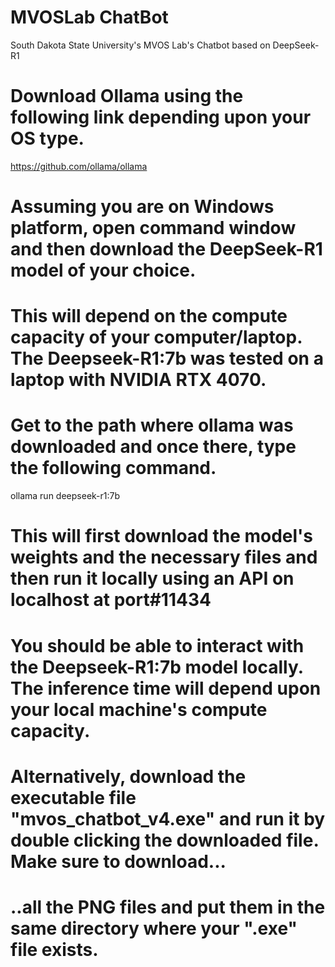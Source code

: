 # MVOSLab ChatBot
 South Dakota State University's MVOS Lab's Chatbot based on DeepSeek-R1
# Download Ollama using the following link depending upon your OS type.
 https://github.com/ollama/ollama
# Assuming you are on Windows platform, open command window and then download the DeepSeek-R1 model of your choice.
# This will depend on the compute capacity of your computer/laptop. The Deepseek-R1:7b was tested on a laptop with NVIDIA RTX 4070.
# Get to the path where ollama was downloaded and once there, type the following command.
 ollama run deepseek-r1:7b
# This will first download the model's weights and the necessary files and then run it locally using an API on localhost at port#11434
# You should be able to interact with the Deepseek-R1:7b model locally. The inference time will depend upon your local machine's compute capacity.
# Alternatively, download the executable file "mvos_chatbot_v4.exe" and run it by double clicking the downloaded file. Make sure to download...
# ..all the PNG files and put them in the same directory where your ".exe" file exists.


